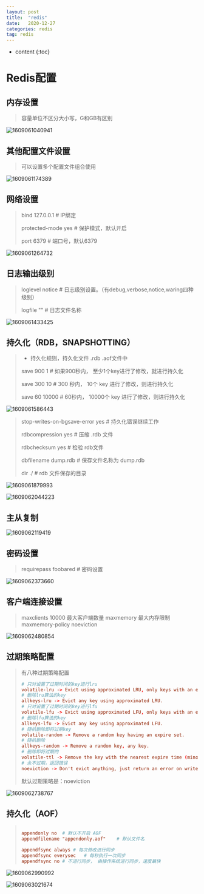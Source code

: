 ```yaml
---
layout: post
title:  "redis"
date:   2020-12-27
categories: redis
tag: redis
---
```


* content
{:toc}
# Redis配置

## 内存设置

> 容量单位不区分大小写，G和GB有区别

![1609061040941](../../images/1609061040941.png)

## 其他配置文件设置

> 可以设置多个配置文件组合使用

![1609061174389](../../images/1609061174389.png)

## 网络设置

>bind 127.0.0.1  # IP绑定
>
>protected-mode yes	# 保护模式，默认开启
>
>port 6379	# 端口号，默认6379

![1609061264732](../../images/1609061264732.png)



## 日志输出级别

> loglevel notice	# 日志级别设置。（有debug,verbose,notice,waring四种级别）
>
> logfile	"" # 日志文件名称



![1609061433425](../../images/1609061433425.png)



## 持久化（RDB，SNAPSHOTTING）

>- 持久化规则，持久化文件 .rdb  .aof文件中
>
>save 900 1 # 如果900秒内， 至少1个key进行了修改，就进行持久化
>
>save 300 10	# 300 秒内， 10个 key 进行了修改，则进行持久化
>
>save 60 10000	# 60秒内， 10000个 key  进行了修改，则进行持久化

![1609061586443](../../images/1609061586443.png)



>  stop-writes-on-bgsave-error yes	# 持久化错误继续工作
>
>  rdbcompression yes	# 压缩 .rdb 文件
>
> rdbchecksum yes	# 检验 rdb文件
>
> dbfilename dump.rdb	# 保存文件名称为 dump.rdb
>
> dir ./	# rdb 文件保存的目录



![1609061879993](../../images/1609061879993.png)

![1609062044223](../../images/1609062044223.png)



## 主从复制

![1609062119419](../../images/1609062119419.png)



## 密码设置

> requirepass foobared # 密码设置

![1609062373660](../../images/1609062373660.png)



## 客户端连接设置

> maxclients 10000  最大客户端数量
> maxmemory <bytes> 最大内存限制
> maxmemory-policy noeviction 

![1609062480854](../../images/1609062480854.png)



## 过期策略配置

> 有八种过期策略配置
>
> ```conf
> # 只对设置了过期时间的key进行lru
> volatile-lru -> Evict using approximated LRU, only keys with an expire set.
> # 删除lru算法的key
> allkeys-lru -> Evict any key using approximated LRU.
> # 只对设置了过期时间的key进行lfu
> volatile-lfu -> Evict using approximated LFU, only keys with an expire set.
> # 删除lfu算法的key
> allkeys-lfu -> Evict any key using approximated LFU.	
> # 随机删除即将过期key
> volatile-random -> Remove a random key having an expire set.
> # 随机删除
> allkeys-random -> Remove a random key, any key.
> # 删除即将过期的
> volatile-ttl -> Remove the key with the nearest expire time (minor TTL)
> # 永不过期，返回错误
> noeviction -> Don't evict anything, just return an error on write operations
> ```
>
> 默认过期策略是：noeviction

![1609062738767](../../images/1609062738767.png)



## 持久化（AOF）

>```conf
>
>appendonly no	# 默认不开启 AOF 
>appendfilename "appendonly.aof"	# 默认文件名
>
>appendfsync always	# 每次修改进行同步
>appendfsync everysec	# 每秒执行一次同步
>appendfsync no	# 不进行同步， 由操作系统进行同步，速度最快
>```
>
>
>
>

![1609062990992](../../images/1609062990992.png)

![1609063021674](../../images/1609063021674.png)